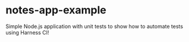 # notes-app-example
Simple Node.js application with unit tests to show how to automate tests using Harness CI!
